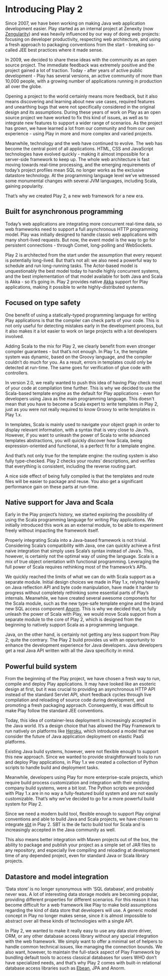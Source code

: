 <!--- Copyright (C) 2009-2019 Lightbend Inc. <https://www.lightbend.com> -->
# Introducing Play 2

Since 2007, we have been working on making Java web application development easier. Play started as an internal project at Zenexity (now [Zengularity](http://zengularity.com/)) and was heavily influenced by our way of doing web projects: focusing on developer productivity, respecting web architecture, and using a fresh approach to packaging conventions from the start - breaking so-called JEE best practices where it made sense.

In 2009, we decided to share these ideas with the community as an open source project. The immediate feedback was extremely positive and the project gained a lot of traction. Today - after years of active public development - Play has several versions, an active community of more than 10,000 people, with a growing number of applications running in production all over the globe.

Opening a project to the world certainly means more feedback, but it also means discovering and learning about new use cases, required features and unearthing bugs that were not specifically considered in the original design and its assumptions. During these years of work on Play as an open source project we have worked to fix this kind of issues, as well as to integrate new features to support a wider range of scenarios. As the project has grown, we have learned a lot from our community and from our own experience - using Play in more and more complex and varied projects.

Meanwhile, technology and the web have continued to evolve. The web has become the central point of all applications. HTML, CSS and JavaScript technologies have evolved quickly - making it almost impossible for a server-side framework to keep up. The whole web architecture is fast moving towards real-time processing, and the emerging requirements of today’s project profiles mean SQL no longer works as the exclusive datastore technology. At the programming language level we’ve witnessed some monumental changes with several JVM languages, including Scala, gaining popularity.

That’s why we created Play 2, a new web framework for a new era.

## Built for asynchronous programming

Today’s web applications are integrating more concurrent real-time data, so web frameworks need to support a full asynchronous HTTP programming model. Play was initially designed to handle classic web applications with many short-lived requests. But now, the event model is the way to go for persistent connections - through Comet, long-polling and WebSockets.

Play 2 is architected from the start under the assumption that every request is potentially long-lived. But that’s not all: we also need a powerful way to schedule and run long-running tasks. The Actor-based model is unquestionably the best model today to handle highly concurrent systems, and the best implementation of that model available for both Java and Scala is Akka - so it’s going in. Play 2 provides native [Akka](https://akka.io/) support for Play applications, making it possible to write highly-distributed systems.

## Focused on type safety

One benefit of using a statically-typed programming language for writing Play applications is that the compiler can check parts of your code. This is not only useful for detecting mistakes early in the development process, but it also makes it a lot easier to work on large projects with a lot developers involved.

Adding Scala to the mix for Play 2, we clearly benefit from even stronger compiler guarantees - but that’s not enough. In Play 1.x, the template system was dynamic, based on the Groovy language, and the compiler couldn’t do much for you. As a result, errors in templates could only be detected at run-time. The same goes for verification of glue code with controllers.

In version 2.0, we really wanted to push this idea of having Play check most of your code at compilation time further. This is why we decided to use the Scala-based template engine as the default for Play applications - even for developers using Java as the main programming language. This doesn't mean that you have to become a Scala expert to write templates in Play 2, just as you were not really required to know Groovy to write templates in Play 1.x.

In templates, Scala is mainly used to navigate your object graph in order to display relevant information, with a syntax that is very close to Java’s. However, if you want to unleash the power of Scala to write advanced templates abstractions, you will quickly discover how Scala, being expression-oriented and functional, is a perfect fit for a template engine.

And that’s not only true for the template engine: the routing system is also fully type-checked. Play 2 checks your routes’ descriptions, and verifies that everything is consistent, including the reverse routing part.

A nice side effect of being fully compiled is that the templates and route files will be easier to package and reuse. You also get a significant performance gain on these parts at run-time.

## Native support for Java and Scala

Early in the Play project’s history, we started exploring the possibility of using the Scala programming language for writing Play applications. We initially introduced this work as an external module, to be able to experiment freely without impacting the framework itself.

Properly integrating Scala into a Java-based framework is not trivial. Considering Scala’s compatibility with Java, one can quickly achieve a first naive integration that simply uses Scala’s syntax instead of Java’s. This, however, is certainly not the optimal way of using the language. Scala is a mix of true object orientation with functional programming. Leveraging the full power of Scala requires rethinking most of the framework’s APIs.

We quickly reached the limits of what we can do with Scala support as a separate module. Initial design choices we made in Play 1.x, relying heavily on Java reflection API and byte code manipulation, have made it harder to progress without completely rethinking some essential parts of Play’s internals. Meanwhile, we have created several awesome components for the Scala module, such as the new type-safe template engine and the brand new SQL access component [Anorm](https://github.com/playframework/anorm). This is why we decided that, to fully unleash the power of Scala with Play, we would move Scala support from a separate module to the core of Play 2, which is designed from the beginning to natively support Scala as a programming language.

Java, on the other hand, is certainly not getting any less support from Play 2; quite the contrary. The Play 2 build provides us with an opportunity to enhance the development experience for Java developers. Java developers get a real Java API written with all the Java specificity in mind.

## Powerful build system

From the beginning of the Play project, we have chosen a fresh way to run, compile and deploy Play applications. It may have looked like an esoteric design at first, but it was crucial to providing an asynchronous HTTP API instead of the standard Servlet API, short feedback cycles through live compilation and reloading of source code during development, and promoting a fresh packaging approach. Consequently, it was difficult to make Play follow the standard JEE conventions.

Today, this idea of container-less deployment is increasingly accepted in the Java world. It’s a design choice that has allowed the Play Framework to run natively on platforms like [Heroku](https://www.heroku.com/), which introduced a model that we consider the future of Java application deployment on elastic PaaS platforms.

Existing Java build systems, however, were not flexible enough to support this new approach. Since we wanted to provide straightforward tools to run and deploy Play applications, in Play 1.x we created a collection of Python scripts to handle build and deployment tasks.

Meanwhile, developers using Play for more enterprise-scale projects, which require build process customization and integration with their existing company build systems, were a bit lost. The Python scripts we provided with Play 1.x are in no way a fully-featured build system and are not easily customizable. That’s why we’ve decided to go for a more powerful build system for Play 2.

Since we need a modern build tool, flexible enough to support Play original conventions and able to build Java and Scala projects, we have chosen to integrate [sbt](https://www.scala-sbt.org/) in Play 2. SBT is the de facto build tool for Scala and is increasingly accepted in the Java community as well.

This also means better integration with Maven projects out of the box, the ability to package and publish your project as a simple set of JAR files to any repository, and especially live compiling and reloading at development time of any depended project, even for standard Java or Scala library projects.

## Datastore and model integration

‘Data store’ is no longer synonymous with ‘SQL database’, and probably never was. A lot of interesting data storage models are becoming popular, providing different properties for different scenarios. For this reason it has become difficult for a web framework like Play to make bold assumptions regarding the kind of data store that developers will use. A generic model concept in Play no longer makes sense, since it is almost impossible to abstract over all these kinds of technologies with a single API.

In Play 2, we wanted to make it really easy to use any data store driver, ORM, or any other database access library without any special integration with the web framework. We simply want to offer a minimal set of helpers to handle common technical issues, like managing the connection bounds. We also want, however, to maintain the full-stack aspect of Play Framework by bundling default tools to access classical databases for users WHO don’t have specialized needs, and that’s why Play 2 comes with built-in relational database access libraries such as [Ebean](http://ebean-orm.github.io/), JPA and Anorm.
